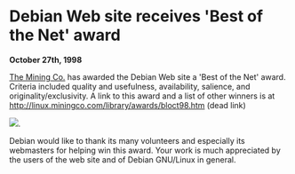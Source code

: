 
Debian Web site receives 'Best of the Net' award
================================================


**October 27th, 1998**


[The Mining Co.](http://www.miningco.com) has awarded the Debian
Web site a 'Best of the Net' award. Criteria included quality and usefulness,
availability, salience, and originality/exclusivity. A link to this award and a
list of other winners is at
http://linux.miningco.com/library/awards/bloct98.htm (dead link)  

![](19981027i.jpg).


Debian would like to thank its many volunteers and especially its webmasters
for helping win this award. Your work is much appreciated by the users of the
web site and of Debian GNU/Linux in general.



